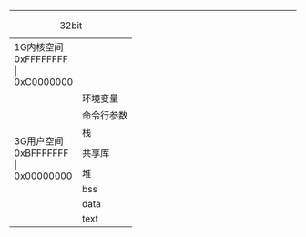 ---
<table>
    <caption>32bit</caption>
    <tr><td>1G内核空间</br>0xFFFFFFFF</br>|</br>0xC0000000</td><td></td></tr>
    <tr><td rowspan = "11">3G用户空间</br>0xBFFFFFFF</br>|</br>0x00000000</td><td>环境变量</td></tr>
    <tr><td>命令行参数</td><tr>
    <tr><td>栈</td></tr>
    <tr><td></td></tr>
    <tr><td>共享库</td></tr>
    <tr><td></td></tr>
    <tr><td>堆</td></tr>
    <tr><td>bss</td></tr>
    <tr><td>data</td></tr>
    <tr><td>text</td></tr>
</table>